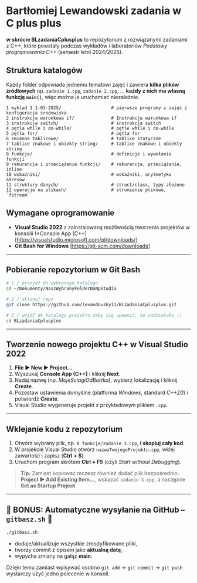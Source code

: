 # Bartłomiej Lewandowski zadania w C plus plus

**w skrócie BLzadaniaCplusplus** to repozytorium z rozwiązanymi zadaniami z C++, które powstały podczas wykładów i laboratoriów *Podstawy programowania C++* (semestr letni 2024/2025).

## Struktura katalogów

Każdy folder odpowiada jednemu tematowi zajęć i zawiera **kilka plików źródłowych** 
 np. `zadanie 1.cpp`, `zadanie 2.cpp`, … **każdy z nich ma własną funkcję `main()`**, więc można je uruchamiać niezależnie.

```
1 wyklad 1 1-03-2025/                   # pierwsze programy z zajęć i konfiguracja środowiska
2 instrukcja warunkowa if/              # Instrukcja warunkowa if
3 instrukcja switch/                    # instrukcja switch
4 pętla while i do-while/               # pętle while i do-while
5 pętla for/                            # pętla for
6 zmienne tablicowe/                    # tablice statyczne
7 tablice znakowe i obiekty string/     # tablice znakowe i obiekty string
8 funkcje/                              # definicje i wywołania funkcji
9 rekurencja i przeciążenie funkcji/    # rekurencja, przeciążanie, inline
10 wskaźniki/                           # wskaźniki, arytmetyka adresów
11 struktury danych/                    # struct/class, typy złożone
12 operacje na plikach/                 # strumienie plikowe, `fstream`
```

## Wymagane oprogramowanie

- **Visual Studio 2022** z zainstalowaną możliwością tworzenia projektów w konsolii (*Console App (C++) [https://visualstudio.microsoft.com/pl/downloads/]
- **Git Bash for Windows** [https://git-scm.com/downloads]

---

## Pobieranie repozytorium w Git Bash

```bash
# 1 / przejdź do wybranego katalogu
cd ~/Dokumenty/NaszWybranyFolderNaNpStudia

# 2 / sklonuj repo
git clone https://github.com/levandovsky11/BLzadaniaCplusplus.git

# 3 / wejdź do katalogu projektu żeby się upewnić, że zadziałało :)
cd BLzadaniaCplusplus
```

---

## Tworzenie nowego projektu C++ w Visual Studio 2022

1. **File ► New ► Project…**  
2. Wyszukaj **Console App (C++)** i kliknij **Next**.  
3. Nadaj nazwę (np. *MojeSciagiOdBartka*), wybierz lokalizację i kliknij **Create**.  
4. Pozostaw ustawienia domyślne (platforma *Windows*, standard *C++20*) i potwierdź **Create**.  
5. Visual Studio wygeneruje projekt z przykładowym plikiem `.cpp`.

---

## Wklejanie kodu z repozytorium

1. Otwórz wybrany plik, np. `8 funkcje/zadanie 3.cpp`, **i skopiuj cały kod**.  
2. W projekcie Visual Studio otwórz `nazwaTwojegoProjektu.cpp`, wklej zawartość i zapisz (**Ctrl + S**).  
3. Uruchom program skrótem **Ctrl + F5** (czyli *Start without Debugging*).  

> **Tip:** Zamiast kopiować możesz również dodać plik bezpośrednio: **Project ► Add Existing Item…**, wskazać `zadanie X.cpp`, a następnie **Set as Startup Project**.

---

## 🌵 BONUS: Automatyczne wysyłanie na GitHub – `gitbasz.sh` 🌵

```w bash'u:
./gitbasz.sh
```

* dodaje/aktualizuje wszystkie zmodyfikowane pliki,  
* tworzy commit z opisem jako **aktualną datę**,  
* wypycha zmiany na gałąź **main**.

Dzięki temu zamiast wpisywać osobno `git add` → `git commit` → `git push` wystarczy użyć jedno polecenie w konsoli.
